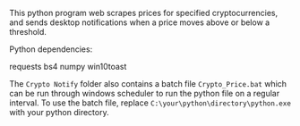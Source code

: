 This python program web scrapes prices for specified cryptocurrencies, and sends desktop notifications when a price moves above or below a threshold.

Python dependencies:

requests
bs4
numpy
win10toast

The `Crypto Notify` folder also contains a batch file `Crypto_Price.bat` which can be run through windows scheduler to run the python file on a regular interval.
To use the batch file, replace `C:\your\python\directory\python.exe` with your python directory.
